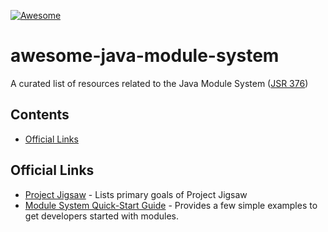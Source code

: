 [![Awesome](https://awesome.re/badge-flat2.svg)](https://awesome.re)

# awesome-java-module-system
A curated list of resources related to the Java Module System ([JSR 376](https://www.jcp.org/en/jsr/detail?id=376))

## Contents

- [Official Links](#official-links)

## Official Links
- [Project Jigsaw](https://openjdk.java.net/projects/jigsaw) - Lists primary goals of Project Jigsaw
- [Module System Quick-Start Guide](https://openjdk.java.net/projects/jigsaw/quick-start) - Provides a few simple examples to get developers started with modules.
